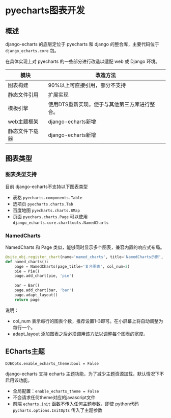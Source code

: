 # pyecharts图表开发

## 概述

django-echarts 的底层定位于 pyecharts 和 django 的整合库，主要代码位于 `django_echarts.core` 包。

在具体实现上对 pyecharts 的一些部分进行改造以适配 web 或 Django 环境。

| 模块           | 改造方法                                      |
| -------------- | --------------------------------------------- |
| 图表构建       | 90%以上可直接引用，部分不支持                 |
| 静态文件引用   | 扩展实现                                      |
| 模板引擎       | 使用DTS重新实现，便于与其他第三方库进行整合。 |
| web主题框架    | django-echarts新增                            |
| 静态文件下载器 | django-echarts新增                            |



## 图表类型

### 图表类型支持

目前 django-echarts不支持以下图表类型

- 表格 `pyecharts.components.Table`
- 选项页 `pyecharts.charts.Tab`
- 百度地图 `pyecharts.charts.BMap`
- 页面 `pyechars.charts.Page` 可以使用 `django_echarts.core.charttools.NamedCharts`

### NamedCharts

NamedCharts 和 Page 类似，能够同时显示多个图表，兼容内置的响应式布局。

```python
@site_obj.register_chart(name='named_charts', title='NamedCharts示例', description='使用NamedCharts')
def named_charts():
    page = NamedCharts(page_title='复合图表', col_num=2)
    pie = Pie()
    page.add_chart(pie, 'pie')
    
    bar = Bar()
    page.add_chart(bar, 'bar')
    page.adapt_layout()
    return page
```

说明：

- col_num 表示每行的图表个数，推荐设置1-3即可。在小屏幕上将自动调整为每行一个。
- adapt_layout 添加图表之后必须调用该方法以调整每个图表的宽度。

## ECharts主题

```
DJEOpts.enable_echarts_theme:bool = False
```

django-echarts 支持 echarts 主题功能，为了减少主题资源加载，默认情况下不启用该功能。

- 全局配置：`enable_echarts_theme = False`
- 不会请求任何theme对应的javascript文件
- 前端 `echarts.init` 函数不传入任何主题参数，即使 python代码`pycharts.options.InitOpts` 传入了主题参数

